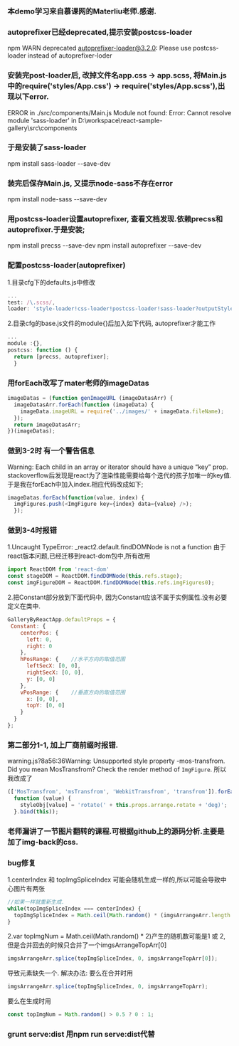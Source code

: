 ### 本demo学习来自慕课网的Materliu老师.感谢.

### autoprefixer已经deprecated,提示安装postcss-loader
npm WARN deprecated autoprefixer-loader@3.2.0: Please use postcss-loader instead of autoprefixer-loder

### 安装完post-loader后, 改掉文件名app.css -> app.scss, 将Main.js中的require('styles/App.css') -> require('styles/App.scss'),出现以下error.
ERROR in ./src/components/Main.js
Module not found: Error: Cannot resolve module 'sass-loader' in D:\workspace\react-sample-gallery\src\components

### 于是安装了sass-loader
npm install sass-loader --save-dev

### 装完后保存Main.js, 又提示node-sass不存在error
npm install node-sass --save-dev

### 用postcss-loader设置autoprefixer, 查看文档发现.依赖precss和autoprefixer.于是安装;
npm install precss --save-dev
npm install autoprefixer --save-dev

### 配置postcss-loader(autoprefixer)
1.目录cfg下的defaults.js中修改
```javascript
...
test: /\.scss/,
loader: 'style-loader!css-loader!postcss-loader!sass-loader?outputStyle=expanded'
```

2.目录cfg的base.js文件的module{}后加入如下代码, autoprefixer才能工作
```javascript
...
module :{},
postcss: function () {
  return [precss, autoprefixer];
  }
```

### 用forEach改写了mater老师的imageDatas
```javascript
imageDatas = (function genImageURL (imageDatasArr) {
  imageDatasArr.forEach(function (imageData) {
    imageData.imageURL = require('../images/' + imageData.fileName);
  });
  return imageDatasArr;
})(imageDatas);
```
### 做到3-2时 有一个警告信息 
Warning: Each child in an array or iterator should have a unique “key” prop.
stackoverflow后发现是react为了渲染性能需要给每个迭代的孩子加唯一的key值.于是我在forEach中加入index.相应代码改成如下;
```javascript
imageDatas.forEach(function(value, index) {
  imgFigures.push(<ImgFigure key={index} data={value} />);
  });
```
### 做到3-4时报错
1.Uncaught TypeError: _react2.default.findDOMNode is not a function
由于react版本问题,已经迁移到react-dom包中,所有改用
```javascript
import ReactDOM from 'react-dom'
const stageDOM = ReactDOM.findDOMNode(this.refs.stage);
const imgFigureDOM = ReactDOM.findDOMNode(this.refs.imgFigures0);
```
2.把Constant部分放到下面代码中, 因为Constant应该不属于实例属性.没有必要定义在类中.
```javascript
GalleryByReactApp.defaultProps = {
 Constant: {
    centerPos: {
      left: 0,
      right: 0
    },
    hPosRange: {    //水平方向的取值范围
      leftSecX: [0, 0],
      rightSecX: [0, 0],
      y: [0, 0]
    },
    vPosRange: {    //垂直方向的取值范围
      x: [0, 0],
      topY: [0, 0]
    }
  }
};
```

### 第二部分1-1, 加上厂商前缀时报错.
warning.js?8a56:36Warning: Unsupported style property -mos-transfrom. Did you mean MosTransfrom? Check the render method of `ImgFigure`.
所以我改成了
```javascript
(['MosTransfrom', 'msTransfrom', 'WebkitTransfrom', 'transfrom']).forEach(
  function (value) {
    styleObj[value] = 'rotate(' + this.props.arrange.rotate + 'deg)';
  }.bind(this));
```

### 老师漏讲了一节图片翻转的课程.可根据github上的源码分析.主要是加了img-back的css.

### bug修复
1.centerIndex 和 topImgSpliceIndex 可能会随机生成一样的,所以可能会导致中心图片有两张
```javascript
//如果一样就重新生成.
while(topImgSpliceIndex === centerIndex) {
  topImgSpliceIndex = Math.ceil(Math.random() * (imgsArrangeArr.length - topImgNum));
}
```

2.var topImgNum = Math.ceil(Math.random() * 2)产生的随机数可能是1 或 2, 但是合并回去的时候只合并了一个imgsArrangeTopArr[0]
```javascript
imgsArrangeArr.splice(topImgSpliceIndex, 0, imgsArrangeTopArr[0]);
```
导致元素缺失一个.
解决办法:
要么在合并时用
```javascript
imgsArrangeArr.splice(topImgSpliceIndex, 0, imgsArrangeTopArr);
```

要么在生成时用
```javascript
const topImgNum = Math.random() > 0.5 ? 0 : 1;
```

### grunt serve:dist 用npm run serve:dist代替

















